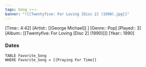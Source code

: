 ```yaml
---
tags: Song ⭐⭐⭐ 
banner: "![[Twentyfive: For Loving [Disc 2] (1990).jpg]]"
---
```

[Time:: 4:42]
[Artist:: [[George Michael]] ]
[Genre:: Pop]
[Played:: 3]
[Album:: [[Twentyfive: For Loving [Disc 2] (1990)]]]
[Year:: 1990]
### Dates
````dataview
TABLE Favorite_Song
WHERE Favorite_Song = [[Praying For Time]]
````